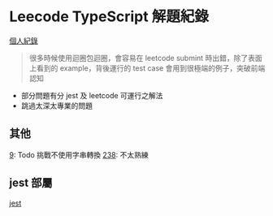 # Leecode TypeScript 解題紀錄
[個人紀錄](https://leetcode.com/jenny60538/)

 > 很多時候使用迴圈包迴圈，會容易在 leetcode submint 時出錯，除了表面上看到的 example，背後運行的 test case 會用到很極端的例子，突破前端認知

 - 部分問題有分 jest 及 leetcode 可運行之解法
 - 跳過太深太專業的問題

## 其他
[9](./src/0009.%20Palindrome%20Number/README.md): Todo 挑戰不使用字串轉換
[238](./src/0238.%20Product%20of%20Array%20Except%20Self/README.md): 不太熟練

## jest 部屬
[jest](https://medium.com/unalai/jest-%E5%96%AE%E5%85%83%E6%B8%AC%E8%A9%A6%E5%AD%B8%E7%BF%92%E7%AD%86%E8%A8%98-getting-started-using-matchers-6f99ca314ca8)